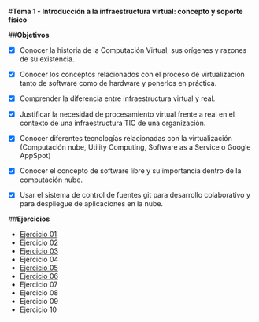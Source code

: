 #**Tema 1 - Introducción a la infraestructura virtual: concepto y soporte físico**

##**Objetivos**

- [x] Conocer la historia de la Computación Virtual, sus orígenes y razones de su existencia.

- [x] Conocer los conceptos relacionados con el proceso de virtualización tanto de software como de hardware y ponerlos en práctica.

- [x] Comprender la diferencia entre infraestructura virtual y real.

- [x] Justificar la necesidad de procesamiento virtual frente a real en el contexto de una infraestructura TIC de una organización.

- [x] Conocer diferentes tecnologías relacionadas con la virtualización (Computación nube, Utility Computing, Software as a Service o Google AppSpot)

- [x] Conocer el concepto de software libre y su importancia dentro de la computación nube.

- [x] Usar el sistema de control de fuentes git para desarrollo colaborativo y para despliegue de aplicaciones en la nube.

##**Ejercicios**

- [Ejercicio 01](https://github.com/Elirova/IV2K13/blob/master/Tema1/ejercicio01.md)
- [Ejercicio 02](https://github.com/Elirova/IV2K13/blob/master/Tema1/ejercicio02.md)
- [Ejercicio 03](https://github.com/Elirova/IV2K13/blob/master/Tema1/ejercicio03.md)
- Ejercicio 04
- [Ejercicio 05](https://github.com/Elirova/IV2K13/blob/master/Tema1/ejercicio05.md)
- [Ejercicio 06](https://github.com/Elirova/IV2K13/blob/master/Tema1/ejercicio06.md)
- Ejercicio 07
- Ejercicio 08
- Ejercicio 09
- Ejercicio 10
